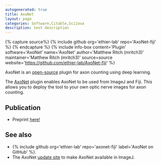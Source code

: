 ```yaml
---
autogenerated: true
title: AxoNet
layout: page
categories: Software,Citable,SciJava
description: test description
---
```



{% capture source%}
{% include github org='ethier-lab' repo='AxoNet-fiji' %}
{% endcapture %}
{% include info-box content='Plugin' software='AxoNet' name='AxoNet' author='Matthew Ritch (mritch3)' maintainer='Matthew Ritch (mritch3)' source=source website='https://github.com/ethier-lab/AxoNet-fiji' %}

AxoNet is an [open-source](Open-source) plugin for axon counting using deep learning.

The [AxoNet](https://github.com/ethier-lab/axonet-fiji) plugin enables AxoNet to be used from ImageJ and Fiji. This allows you to deploy the tool to your own optic nerve images for axon counting.

Publication
-----------

-   Preprint [here!](https://arxiv.org/abs/1908.02919)

See also
--------

-   {% include github org='ethier-lab' repo='axonet-fiji' label='AxoNet on GitHub' %}.
-   The AxoNet [update site](Update_site) to make AxoNet available in ImageJ.

  
